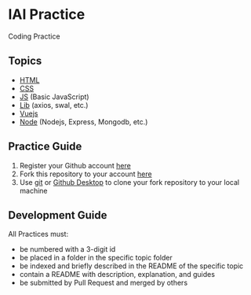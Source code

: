 # IAI Practice

Coding Practice

## Topics

- [HTML](./HTML/)
- [CSS](./CSS/)
- [JS](./JS/) (Basic JavaScript)
- [Lib](./Lib/) (axios, swal, etc.)
- [Vuejs](./Vuejs/)
- [Node](./Node/) (Nodejs, Express, Mongodb, etc.)

## Practice Guide

1. Register your Github account [here](https://github.com/join)
2. Fork this repository to your account [here](https://github.com/yzIAI/web-practice/fork)
3. Use [git](https://git-scm.com/) or [Github Desktop](https://desktop.github.com/) to clone your fork repository to your local machine

## Development Guide

All Practices must:
- be numbered with a 3-digit id
- be placed in a folder in the specific topic folder
- be indexed and briefly described in the README of the specific topic
- contain a README with description, explanation, and guides
- be submitted by Pull Request and merged by others
